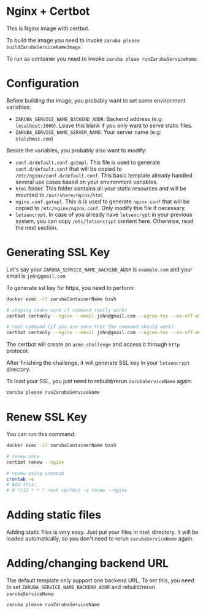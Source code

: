 # Nginx + Certbot

This is Nginx image with certbot.

To build the image you need to invoke `zaruba please buildZarubaServiceNameImage`.

To run as container you need to invoke `zaruba pleae runZarubaServiceName`.

# Configuration

Before building the image, you probably want to set some environment variables:

* `ZARUBA_SERVICE_NAME_BACKEND_ADDR`: Backend address (e.g: `localhost:3000`). Leave this blank if you only want to serve static files.
* `ZARUBA_SERVICE_NAME_SERVER_NAME`: Your server name (e.g: `stalchmst.com`)

Beside the variables, you probably also want to modify:

* `conf.d/default.conf.gotmpl`. This file is used to generate `conf.d/default.conf` that will be copied to `/etc/nginx/conf.d/default.conf`. This basic template already handled several use cases based on your environment variables.
* `html` folder. This folder contains all your static resources and will be mounted to `/usr/share/nginx/html`
* `nginx.conf.gotmpl`. This is is used to generate `nginx.conf` that will be copied to `/etc/nginx/nginx.conf`. Only modify this file if necessary.
* `letsencrypt`. In case of you already have `letsencrypt` in your previous system, you can copy `/etc/letsencrypt` content here. Otherwise, read the next section.

# Generating SSL Key

Let's say your `ZARUBA_SERVICE_NAME_BACKEND_ADDR` is `example.com` and your email is `john@gmail.com`

To generate ssl key for https, you need to perform:

```sh
docker exec -it zarubaContainerName bash

# staging (make sure if command really work)
certbot certonly --nginx --email john@gmail.com --agree-tos --no-eff-email --staging -d example.com -d www.example.com

# real command (if you are sure that the command should work)
certbot certonly --nginx --email john@gmail.com --agree-tos --no-eff-email --force-renewal -d example.com -d www.example.com
```

The certbot will create an `acme-challenge` and access it through `http` protocol.

After finishing the challenge, it will generate SSL key in your `letsencrypt` directory.

To load your SSL, you just need to rebuild/rerun `zarubaServiceName` again:

```sh
zaruba please runZarubaServiceName
```

# Renew SSL Key

You can run this command:

```sh
docker exec -it zarubaContainerName bash

# renew once
certbot renew --nginx

# renew using crontab
crontab -e
# Add this:
# 0 */12 * * * root certbot -q renew --nginx
```

# Adding static files

Adding static files is very easy. Just put your files in `html` directory. It will be loaded automatically, so you don't need to rerun `zarubaServiceName` again.

# Adding/changing backend URL

The default template only support one backend URL. To set this, you need to set `ZARUBA_SERVICE_NAME_BACKEND_ADDR` and rebuild/rerun `zarubaServiceName`:

```sh
zaruba please runZarubaServiceName
```